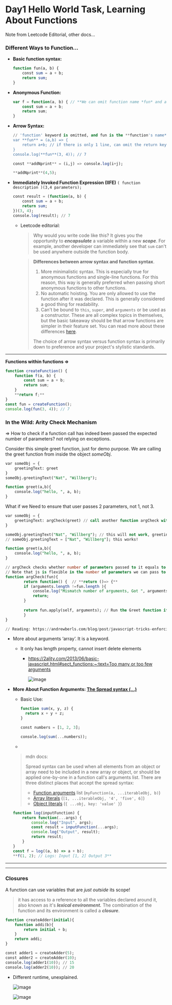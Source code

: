 # Day1 Hello World Task, Learning About Functions

Note from Leetcode Editorial, other docs…

### Different Ways to Function…

- **Basic function syntax:**
    
    ```sql
    function fun(a, b) {
        const sum = a + b;
        return sum;
    }
    ```
    

- **Anonymous Function:**
    
    ```jsx
    var f = function(a, b) { // **We can omit function name *fun* and assign a variable**
        const sum = a + b;
        return sum;
    }
    
    ```
    
- **Arrow Syntax:**
    
    ```sql
    // 'function' keyword is omitted, and fun is the **function's name**
    var **fun** = (a,b) => { 
    	return a+b; // if there is only 1 line, can omit the return keyword and curly braces, see next codeblock..
    }
    console.log(**fun**(3, 4)); // 7
    ```
    
    ```sql
    const **addNprint** = (i,j) => console.log(i+j);
    
    **addNprint**(4,5);
    ```
    
- **Immediately Invoked Function Expression (IIFE)** `( function description )(3,4 parameters);`
    
    ```sql
    const result = (function(a, b) {
        const sum = a + b;
        return sum;
    })(3, 4);
    console.log(result); // 7
    ```
    
    - Leetcode editorial:
        
        > Why would you write code like this? It gives you the opportunity to ***encapsulate*** a variable within a new ***scope***. For example, another developer can immediately see that `sum` can't be used anywhere outside the function body.
        > 
        
        > **Differences between arrow syntax and function syntax**.
        > 
        > 1. More minimalistic syntax. This is especially true for anonymous functions and single-line functions. For this reason, this way is generally preferred when passing short anonymous functions to other functions.
        > 2. No automatic hoisting. You are only allowed to use the function after it was declared. This is generally considered a good thing for readability.
        > 3. Can't be bound to `this`, `super`, and `arguments` or be used as a constructor. These are all complex topics in themselves, but the basic takeaway should be that arrow functions are simpler in their feature set. You can read more about these differences [here](https://developer.mozilla.org/en-US/docs/Web/JavaScript/Reference/Functions/Arrow_functions).
        > 
        > The choice of arrow syntax versus function syntax is primarily down to preference and your project's stylistic standards.
        > 

---

**Functions within functions ⇒**

```jsx
function createFunction() {
    function f(a, b) {
        const sum = a + b;
        return sum;
    }
    **return f;**
}
const fun = createFunction();
console.log(fun(3, 4)); // 7
```

### In the Wild: Arity Check Mechanism

⇒ How to check if a function call has indeed been passed the expected number of parameters? not relying on exceptions.

Consider this simple greet function, just for demo purpose. We are calling the greet function from inside the object *someObj*.

```sql
var someObj = {
    greetingText: greet
}
someObj.greetingText("Nat", "Willberg");

function greet(a,b){
    console.log("hello, ", a, b);
}
```

What if we Need to ensure that user passes 2 parameters, not 1, not 3.

```sql
var someObj = {
    greetingText: argCheck(greet) // call another function argCheck with original greet as parameter.
}

someObj.greetingText("Nat", "Willberg"); // this will not work, greetingText is not a function. 
// someObj.greetingText = ["Nat", "Willberg"]; this works!

function greet(a,b){
    console.log("hello, ", a, b);
}

// argCheck checks whether number of parameters passed to it equals to the number of parameters its function argument(fun = greet) can take.
// Note that js is flexible in the number of parameters we can pass to a function.
function argCheck(fun){
		return function() {  // **return ()=> {**
	    if (arguments.length !=fun.length ){
	        console.log("Mismatch number of arguments, Got ", arguments.length, " But expected ", fun.length);
	        return;
	    }
	
	    return fun.apply(self, arguments); // Run the Greet function if ok.
		}
}

// Reading: https://andrewberls.com/blog/post/javascript-tricks-enforcing-function-arity
```

- More about arguments ‘array’. It is a keyword.
    - It only has length property, cannot insert delete elements
        - [https://2ality.com/2013/06/basic-javascript.html#sect_functions:~:text=Too many or too few arguments](https://2ality.com/2013/06/basic-javascript.html#sect_functions:~:text=Too%20many%20or%20too%20few%20arguments)
            
            ![image](https://github.com/rmpasswd/JS30Days/assets/35218856/fe3a1c2d-09f2-45b2-815c-8eef6aacc06b)


- **More About Function Arguments: [The Spread syntax (...)](https://developer.mozilla.org/en-US/docs/Web/JavaScript/Reference/Operators/Spread_syntax)**
    - Basic Use:
        
        ```sql
        function sum(x, y, z) {
          return x + y + z;
        }
        
        const numbers = [1, 2, 3];
        
        console.log(sum(...numbers));
        ```
        
    - 
    
    > mdn docs:
    > 
    > 
    > Spread syntax can be used when all elements from an object or array need to be included in a new array or object, or should be applied one-by-one in a function call's arguments list. There are three distinct places that accept the spread syntax:
    > 
    > - [Function arguments](https://developer.mozilla.org/en-US/docs/Web/JavaScript/Reference/Operators/Spread_syntax#spread_in_function_calls) list (`myFunction(a, ...iterableObj, b)`)
    > - [Array literals](https://developer.mozilla.org/en-US/docs/Web/JavaScript/Reference/Operators/Spread_syntax#spread_in_array_literals) (`[1, ...iterableObj, '4', 'five', 6]`)
    > - [Object literals](https://developer.mozilla.org/en-US/docs/Web/JavaScript/Reference/Operators/Spread_syntax#spread_in_object_literals) (`{ ...obj, key: 'value' }`)
    
    ```jsx
    function log(inputFunction) {
        return function(...args) {
            console.log("Input", args);
            const result = inputFunction(...args);
            console.log("Output", result);
            return result;
        }
    }
    const f = log((a, b) => a + b);
    **f(1, 2); // Logs: Input [1, 2] Output 3**
    ```
    

---

---

### Closures

A function can use variables that are *just outside* its scope!

> it has access to a reference to all the variables declared around it, also known as it's ***lexical environment.*** The combination of the function and its environment is called a ***closure***.
> 

```sql
function createAdder(initial){
    function addi(b){
        return initial + b;
    }
    return addi;
}

const adder1 = createAdder(5);
const adder2 = createAdder(10); 
console.log(adder1(10)); // 15
console.log(adder2(10)); // 20
```

- Different runtime, unexplained.
    
    ![image](https://github.com/rmpasswd/JS30Days/assets/35218856/27cbad34-bcd7-4da1-a03f-8874600f228b)

	![image](https://github.com/rmpasswd/JS30Days/assets/35218856/bd568a5f-5c67-4026-9ae4-00b314f6d43f)
